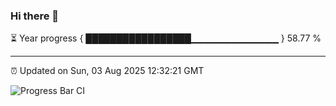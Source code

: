 ### Hi there 👋

⏳ Year progress { █████████████████▁▁▁▁▁▁▁▁▁▁▁▁▁ } 58.77 %

---

⏰ Updated on Sun, 03 Aug 2025 12:32:21 GMT

![Progress Bar CI](https://github.com/liununu/liununu/workflows/Progress%20Bar%20CI/badge.svg)
